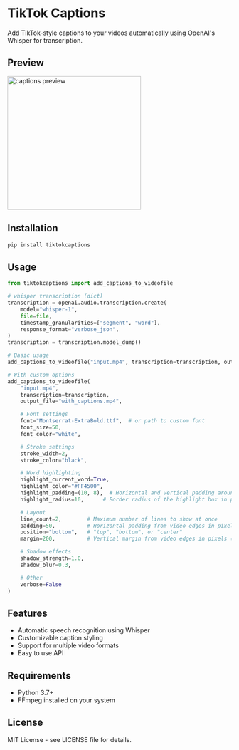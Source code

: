 # TikTok Captions

Add TikTok-style captions to your videos automatically using OpenAI's Whisper for transcription.

## Preview

<img src="https://i.imgur.com/nfldFkh.gif" alt="captions preview" height="300">

## Installation

```bash
pip install tiktokcaptions
```

## Usage

```python
from tiktokcaptions import add_captions_to_videofile

# whisper transcription (dict)
transcription = openai.audio.transcription.create(
    model="whisper-1",
    file=file,
    timestamp_granularities=["segment", "word"],
    response_format="verbose_json",
)
transcription = transcription.model_dump()

# Basic usage
add_captions_to_videofile("input.mp4", transcription=transcription, output_file="with_captions.mp4")

# With custom options
add_captions_to_videofile(
    "input.mp4",
    transcription=transcription,
    output_file="with_captions.mp4",

    # Font settings
    font="Montserrat-ExtraBold.ttf",  # or path to custom font
    font_size=50,
    font_color="white",

    # Stroke settings
    stroke_width=2,
    stroke_color="black",

    # Word highlighting
    highlight_current_word=True,
    highlight_color="#FF4500",
    highlight_padding=(10, 8),  # Horizontal and vertical padding around highlighted words in pixels
    highlight_radius=10,      # Border radius of the highlight box in pixels

    # Layout
    line_count=2,        # Maximum number of lines to show at once
    padding=50,          # Horizontal padding from video edges in pixels
    position="bottom",   # "top", "bottom", or "center"
    margin=200,          # Vertical margin from video edges in pixels (when using top/bottom position)

    # Shadow effects
    shadow_strength=1.0,
    shadow_blur=0.3,

    # Other
    verbose=False
)
```

## Features
- Automatic speech recognition using Whisper
- Customizable caption styling
- Support for multiple video formats
- Easy to use API

## Requirements
- Python 3.7+
- FFmpeg installed on your system

## License
MIT License - see LICENSE file for details.
